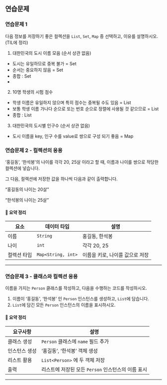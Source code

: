 
## **연습문제**

### **연습문제 1**
다음 정보를 저장하기 좋은 컬렉션을 `List`, `Set`, `Map` 중 선택하고, 이유를 설명하시오. (TIL에 정리)

1. 대한민국의 도시 이름 모음 (순서 상관 없음)
- 도시는 유일하므로 중복 불가 = Set
- 순서는 중요하지 않음 = Set
- 종합 : Set
- 
2. 10명 학생의 시험 점수
- 학생 이름은 유일하지 않으며 특히 점수는 중복될 수도 있음 = List
- 보통 학생 이름 가나다 순으로 또는 번호 순으로 정렬에 사용될 것 같으므로 = List
- 종합 : List

3. 대한민국의 도시별 인구수 (순서 상관 없음)
- 도시 이름을 key, 인구 수를 value로 쌍으로 구성 되기 좋음 = Map



### **연습문제 2 - 컬렉션의 응용**
‘홍길동’, ‘한석봉'의 나이를 각각 20, 25살 이라고 할 때, 이름과 나이를 쌍으로 적당한 컬렉션에 넣습니다.

그 다음, 컬렉션에 저장한 값을 하나씩 다음과 같이 출력합니다.

“홍길동의 나이는 20살”

“한석봉의 나이는 25살”

#### 📌 **요약 정리**
| 요소 | 데이터 타입 | 설명 |
|------|------------|------|
| 이름 | `String` | 홍길동, 한석봉 |
| 나이 | `int` | 각각 20, 25 |
| 컬렉션 타입 | `Map<String, int>` | 이름을 키로, 나이를 값으로 저장 |

---

### **연습문제 3 - 클래스와 컬렉션 응용**
이름을 가지는 `Person` 클래스를 작성하고, 다음을 수행하는 코드를 작성하시오.

1. 이름이 ‘홍길동', ‘한석봉' 인 `Person` 인스턴스를 생성하고, `List`에 담습니다.
2. `List`에 담긴 모든 `Person` 인스턴스의 이름을 표시하시오.

#### 📌 **요약 정리**
| 요구사항 | 설명 |
|----------|------|
| 클래스 생성 | `Person` 클래스에 `name` 필드 추가 |
| 인스턴스 생성 | ‘홍길동’, ‘한석봉’ 객체 생성 |
| 리스트 활용 | `List<Person>` 에 두 객체 저장 |
| 출력 | 리스트에 저장된 모든 `Person` 인스턴스의 이름 표시 |

---
